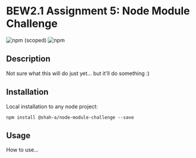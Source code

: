 # BEW2.1 Assignment 5: Node Module Challenge

![npm (scoped)](https://img.shields.io/npm/v/@shah-a/node-module-challenge?style=for-the-badge)
![npm](https://img.shields.io/npm/dt/@shah-a/node-module-challenge?style=for-the-badge)

## Description

Not sure what this will do just yet... but it'll do something :)

## Installation

Local installation to any node project:

```
npm install @shah-a/node-module-challenge --save
```

## Usage

How to use...
